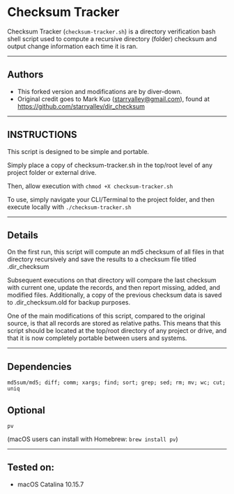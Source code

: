 # Checksum Tracker
Checksum Tracker (`checksum-tracker.sh`) is a directory verification bash shell script used to compute a recursive directory (folder) checksum and output change information each time it is ran.

---

## Authors
- This forked version and modifications are by diver-down.
- Original credit goes to Mark Kuo (starryalley@gmail.com), found at https://github.com/starryalley/dir_checksum

---

## INSTRUCTIONS
This script is designed to be simple and portable.

Simply place a copy of checksum-tracker.sh in the top/root level of any project folder or external drive.

Then, allow execution with `chmod +X checksum-tracker.sh`

To use, simply navigate your CLI/Terminal to the project folder, and then execute locally with `./checksum-tracker.sh`

---

## Details
On the first run, this script will compute an md5 checksum of all files in that directory recursively and save the results to a checksum file titled .dir_checksum

Subsequent executions on that directory will compare the last checksum with current one, update the records, and then report missing, added, and modified files. Additionally, a copy of the previous checksum data is saved to .dir_checksum.old for backup purposes.

One of the main modifications of this script, compared to the original source, is that all records are stored as relative paths. This means that this script should be located at the top/root directory of any project or drive, and that it is now completely portable between users and systems.

---

## Dependencies
`md5sum/md5; diff; comm; xargs; find; sort; grep; sed; rm; mv; wc; cut; uniq`

## Optional
`pv`

(macOS users can install with Homebrew: `brew install pv`)

---
 
## Tested on:
- macOS Catalina 10.15.7
